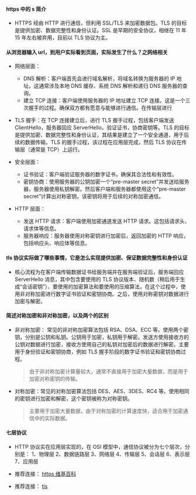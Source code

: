 #### https 中的 s 简介

-   HTTPS 经由 HTTP 进行通信，但利用 SSL/TLS 来加密数据包。TLS 的目标是提供加密、数据完整性和身份认证。SSL 是早期的安全协议，相继在 11 年 15 年左右被弃用，目前以 TLS 协议为主。

#### 从浏览器输入 url，到用户实际看到页面，实际发生了什么？之网络相关

-   网络层面：

    -   DNS 解析：客户端首先会进行域名解析，将域名转换为服务器的 IP 地址。这通常涉及本地 DNS 缓存、系统 DNS 解析和递归 DNS 服务器的查询。
    -   建立 TCP 连接：客户端使用服务器的 IP 地址建立 TCP 连接。这是一个三次握手的过程。确保双方都有愿意与能够进行通信。在传输层进行

-   TLS 握手：在 TCP 连接建立后，进行 TLS 握手过程，包括客户端发送 ClientHello，服务器回应 ServerHello，验证证书，协商密钥等。TLS 的目标是提供加密、数据完整性和身份认证，其结果是建立了一个安全通道，用于后续的数据传输。TLS 的握手过程，该过程在应用层完成，然后 TLS 协议在传输层（通常是 TCP）上运行。

-   安全层面：

    -   证书验证：客户端验证服务器的数字证书，确保其合法性和有效性。
    -   密钥协商：使用服务器的公钥加密一个“pre-master secret”并发送给服务器，服务器使用私钥解密。然后客户端和服务器都使用这个“pre-master secret”计算出对称密钥，该密钥将用于后续的对称加密通信。

-   HTTP 层面：

    -   发送 HTTP 请求：客户端使用加密通道发送 HTTP 请求。这包括请求头、请求体等信息。
    -   服务器响应：服务器使用对称密钥进行加密后，返回加密的 HTTP 响应，包括响应头、响应体等信息。

#### tls 协议实际做了哪些事情，它是怎么实现提供加密、保证数据完整性和身份认证

-   核心流程为在客户端传输数据证书给服务端并在服务端验证后，服务端回应 ServerHello 消息，其中包含要使用的 TLS 协议版本、随机数（稍后用于生成“会话密钥”）、要使用的加密算法和要使用的压缩算法，在这个过程中，使用非对称加密进行数字证书验证和密钥协商。之后，使用对称密钥对数据进行加密与解密。

#### 简述对称加密和非对称加密，以及两个的区别

-   非对称加密： 常见的非对称加密算法包括 RSA、DSA、ECC 等。使用两个密钥，分别是公钥和私钥。公钥用于加密，私钥用于解密。发送方使用接收方的公钥对数据进行加密，接收方使用自己的私钥对加密后的数据进行解密。主要用于身份验证和密钥协商，例如 TLS 握手阶段的数字证书验证和密钥协商过程。

    > 由于非对称加密计算量较大，通常不直接用于加密大量数据，而是用于加密对称密钥的传输。

-   对称加密：常见的对称加密算法包括 DES、AES、3DES、RC4 等。使用相同的密钥进行加密和解密，这个密钥被称为对称密钥。

    > 主要用于加密大量数据，由于对称加密的计算速度快，适合用于加密通信中的实际数据。

#### 七层协议

-   HTTP 协议实在应用层实现的，在 OSI 模型中，通信协议被分为七个层次，分别是：
    1、物理层
    2、数据链路层
    3、网络层
    4、传输层
    5、会话层
    6、表示层
    7、应用层

-   推荐连接： [https 维基百科](https://zh.wikipedia.org/zh-cn/%E8%B6%85%E6%96%87%E6%9C%AC%E4%BC%A0%E8%BE%93%E5%AE%89%E5%85%A8%E5%8D%8F%E8%AE%AE)
-   推荐连接： [tls](https://liuyib.github.io/2020/04/18/deep-study-ssl-tls)
